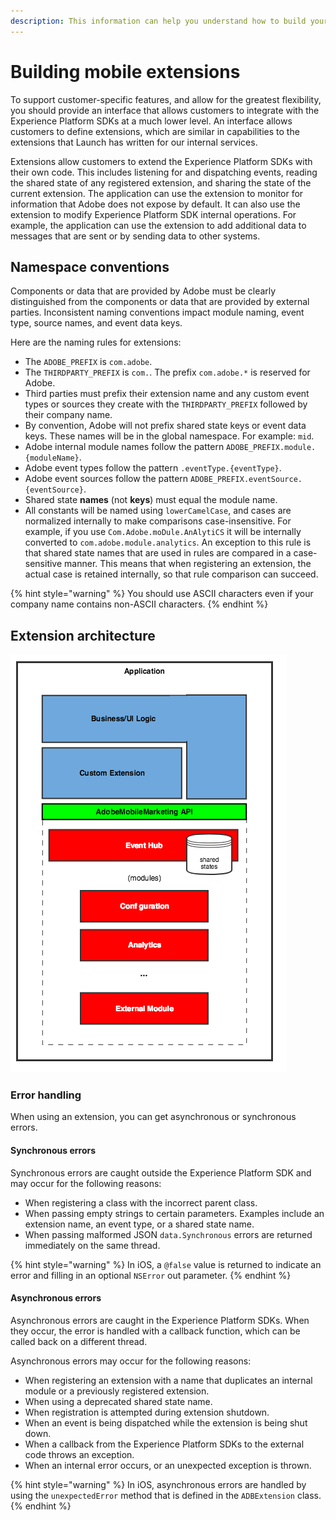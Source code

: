 ```yaml
---
description: This information can help you understand how to build your own extension.
---
```


# Building mobile extensions

To support customer-specific features, and allow for the greatest flexibility, you should provide an interface that allows customers to integrate with the Experience Platform SDKs at a much lower level. An interface allows customers to define extensions, which are similar in capabilities to the extensions that Launch has written for our internal services. 

Extensions allow customers to extend the Experience Platform SDKs with their own code. This includes listening for and dispatching events, reading the shared state of any registered extension, and sharing the state of the current extension. The application can use the extension to monitor for information that Adobe does not expose by default. It can also use the extension to modify Experience Platform SDK internal operations. For example, the application can use the extension to add additional data to messages that are sent or by sending data to other systems.

## Namespace conventions

Components or data that are provided by Adobe must be clearly distinguished from the components or data that are provided by external parties. Inconsistent naming conventions impact module naming, event type, source names, and event data keys.

Here are the naming rules for extensions:

* The `ADOBE_PREFIX` is `com.adobe`.
* The `THIRDPARTY_PREFIX` is `com.`. The prefix `com.adobe.*` is reserved for Adobe.
* Third parties must prefix their extension name and any custom event types or sources they create with the `THIRDPARTY_PREFIX` followed by their company name.
* By convention, Adobe will not prefix shared state keys or event data keys.  These names will be in the global namespace. For example: `mid`.
* Adobe internal module names follow the pattern `ADOBE_PREFIX.module.{moduleName}`. 
* Adobe event types follow the pattern `.eventType.{eventType}`. 
* Adobe event sources follow the pattern `ADOBE_PREFIX.eventSource.{eventSource}`. 
* Shared state **names** (not **keys**) must equal the module name. 
* All constants will be named using `lowerCamelCase`, and cases are normalized internally to make comparisons case-insensitive.  For example, if you use `Com.Adobe.moDule.AnAlytiCS` it will be internally converted to `com.adobe.module.analytics`. An exception to this rule is that shared state names that are used in rules are compared in a case-sensitive manner. This means that when registering an extension, the actual case is retained internally, so that rule comparison can succeed.

{% hint style="warning" %}
You should use ASCII characters even if your company name contains non-ASCII characters.
{% endhint %}

## Extension architecture

![](../../.gitbook/assets/external-module-layer-cake.png)

### Error handling

When using an extension, you can get asynchronous or synchronous errors.

#### Synchronous errors

Synchronous errors are caught outside the Experience Platform SDK and may occur for the following reasons:

* When registering a class with the incorrect parent class.
* When passing empty strings to certain parameters. Examples include an extension name, an event type, or a shared state name.
* When passing malformed JSON `data.Synchronous` errors are returned immediately on the same thread. 

{% hint style="warning" %}
In iOS, a `@false` value is returned to indicate an error and filling in an optional `NSError` out parameter.
{% endhint %}

#### Asynchronous errors

Asynchronous errors are caught in the Experience Platform SDKs. When they occur, the error is handled with a callback function, which can be called back on a different thread.

Asynchronous errors may occur for the following reasons:

* When registering an extension with a name that duplicates an internal module or a previously registered extension.
* When using a deprecated shared state name.
* When registration is attempted during extension shutdown.
* When an event is being dispatched while the extension is being shut down.
* When a callback from the Experience Platform SDKs to the external code throws an exception.
* When an internal error occurs, or an unexpected exception is thrown.

{% hint style="warning" %}
In iOS, asynchronous errors are handled by using the `unexpectedError` method that is defined in the `ADBExtension` class.
{% endhint %}
